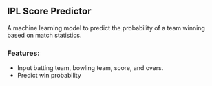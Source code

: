 ## IPL Score Predictor
A machine learning model to predict the probability of a team winning based on match statistics.

### Features:
- Input batting team, bowling team, score, and overs.
- Predict win probability 
